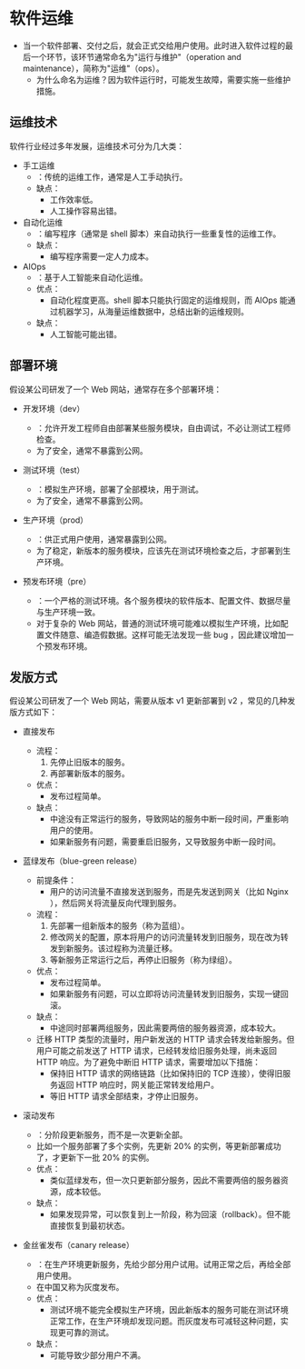 # 软件运维

- 当一个软件部署、交付之后，就会正式交给用户使用。此时进入软件过程的最后一个环节，该环节通常命名为"运行与维护"（operation and maintenance），简称为"运维"（ops）。
  - 为什么命名为运维？因为软件运行时，可能发生故障，需要实施一些维护措施。

## 运维技术

软件行业经过多年发展，运维技术可分为几大类：
- 手工运维
  - ：传统的运维工作，通常是人工手动执行。
  - 缺点：
    - 工作效率低。
    - 人工操作容易出错。
- 自动化运维
  - ：编写程序（通常是 shell 脚本）来自动执行一些重复性的运维工作。
  - 缺点：
    - 编写程序需要一定人力成本。
- AIOps
  - ：基于人工智能来自动化运维。
  - 优点：
    - 自动化程度更高。shell 脚本只能执行固定的运维规则，而 AIOps 能通过机器学习，从海量运维数据中，总结出新的运维规则。
  - 缺点：
    - 人工智能可能出错。

## 部署环境

假设某公司研发了一个 Web 网站，通常存在多个部署环境：

- 开发环境（dev）
  - ：允许开发工程师自由部署某些服务模块，自由调试，不必让测试工程师检查。
  - 为了安全，通常不暴露到公网。

- 测试环境（test）
  - ：模拟生产环境，部署了全部模块，用于测试。
  - 为了安全，通常不暴露到公网。

- 生产环境（prod）
  - ：供正式用户使用，通常暴露到公网。
  - 为了稳定，新版本的服务模块，应该先在测试环境检查之后，才部署到生产环境。

- 预发布环境（pre）
  - ：一个严格的测试环境。各个服务模块的软件版本、配置文件、数据尽量与生产环境一致。
  - 对于复杂的 Web 网站，普通的测试环境可能难以模拟生产环境，比如配置文件随意、编造假数据。这样可能无法发现一些 bug ，因此建议增加一个预发布环境。

## 发版方式

假设某公司研发了一个 Web 网站，需要从版本 v1 更新部署到 v2 ，常见的几种发版方式如下：

- 直接发布
  - 流程：
    1. 先停止旧版本的服务。
    2. 再部署新版本的服务。
  - 优点：
    - 发布过程简单。
  - 缺点：
    - 中途没有正常运行的服务，导致网站的服务中断一段时间，严重影响用户的使用。
    - 如果新服务有问题，需要重启旧服务，又导致服务中断一段时间。

- 蓝绿发布（blue-green release）
  - 前提条件：
    - 用户的访问流量不直接发送到服务，而是先发送到网关（比如 Nginx ），然后网关将流量反向代理到服务。
  - 流程：
    1. 先部署一组新版本的服务（称为蓝组）。
    2. 修改网关的配置，原本将用户的访问流量转发到旧服务，现在改为转发到新服务。该过程称为流量迁移。
    3. 等新服务正常运行之后，再停止旧服务（称为绿组）。
  - 优点：
    - 发布过程简单。
    - 如果新服务有问题，可以立即将访问流量转发到旧服务，实现一键回滚。
  - 缺点：
    - 中途同时部署两组服务，因此需要两倍的服务器资源，成本较大。
  - 迁移 HTTP 类型的流量时，用户新发送的 HTTP 请求会转发给新服务。但用户可能之前发送了 HTTP 请求，已经转发给旧服务处理，尚未返回 HTTP 响应。为了避免中断旧 HTTP 请求，需要增加以下措施：
    - 保持旧 HTTP 请求的网络链路（比如保持旧的 TCP 连接），使得旧服务返回 HTTP 响应时，网关能正常转发给用户。
    - 等旧 HTTP 请求全部结束，才停止旧服务。

- 滚动发布
  - ：分阶段更新服务，而不是一次更新全部。
  - 比如一个服务部署了多个实例，先更新 20% 的实例，等更新部署成功了，才更新下一批 20% 的实例。
  - 优点：
    - 类似蓝绿发布，但一次只更新部分服务，因此不需要两倍的服务器资源，成本较低。
  - 缺点：
    - 如果发现异常，可以恢复到上一阶段，称为回滚（rollback）。但不能直接恢复到最初状态。

- 金丝雀发布（canary release）
  - ：在生产环境更新服务，先给少部分用户试用。试用正常之后，再给全部用户使用。
  - 在中国又称为灰度发布。
  - 优点：
    - 测试环境不能完全模拟生产环境，因此新版本的服务可能在测试环境正常工作，在生产环境却发现问题。而灰度发布可减轻这种问题，实现更可靠的测试。
  - 缺点：
    - 可能导致少部分用户不满。
